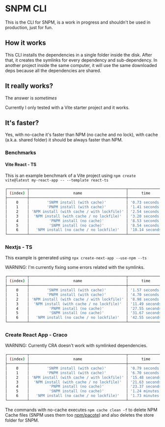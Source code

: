 # SNPM CLI
This is the CLI for SNPM, is a work in progress and shouldn't be used in production, just for fun.

## How it works

This CLI installs the dependencies in a single folder inside the disk. After that, it creates the symlinks for every dependency and sub-dependency.
In another project inside the same computer, it will use the same downloaded deps because all the dependencies are shared.

## It really works?
The answer is *sometimes*

Currently I only tested with a Vite starter project and it works.

## It's faster?
Yes, with no-cache it's faster than NPM (no cache and no lock), with cache (a.k.a. shared folder) it should be always faster than NPM.

### Benchmarks

#### Vite React - TS
This is an example benchmark of a Vite project using `npm create vite@latest my-react-app -- --template react-ts`

```bash
┌─────────┬────────────────────────────────────────────┬─────────────────┐
│ (index) │                    name                    │      time       │
├─────────┼────────────────────────────────────────────┼─────────────────┤
│    0    │        'SNPM install (with cache)'         │ '0.73 seconds'  │
│    1    │        'PNPM install (with cache)'         │ '1.41 seconds'  │
│    2    │ 'NPM install (with cache / with lockfile)' │ '2.54 seconds'  │
│    3    │  'NPM install (with cache / no lockfile)'  │ '3.20 seconds'  │
│    4    │         'PNPM install (no cache)'          │ '8.53 seconds'  │
│    5    │         'SNPM install (no cache)'          │ '8.54 seconds'  │
│    6    │   'NPM install (no cache / no lockfile)'   │ '10.14 seconds' │
└─────────┴────────────────────────────────────────────┴─────────────────┘
```

### Nextjs - TS
This example is generated using `npx create-next-app --use-npm --ts`

WARNING: I'm currently fixing some errors related with the symlinks.

```bash
┌─────────┬────────────────────────────────────────────┬─────────────────┐
│ (index) │                    name                    │      time       │
├─────────┼────────────────────────────────────────────┼─────────────────┤
│    0    │        'SNPM install (with cache)'         │ '1.57 seconds'  │
│    1    │        'PNPM install (with cache)'         │ '4.70 seconds'  │
│    2    │ 'NPM install (with cache / with lockfile)' │ '8.98 seconds'  │
│    3    │  'NPM install (with cache / no lockfile)'  │ '11.49 seconds' │
│    4    │         'PNPM install (no cache)'          │ '27.55 seconds' │
│    5    │         'SNPM install (no cache)'          │ '31.67 seconds' │
│    6    │   'NPM install (no cache / no lockfile)'   │ '42.55 seconds' │
└─────────┴────────────────────────────────────────────┴─────────────────┘
```

### Create React App - Craco

WARNING: Currently CRA doesn't work with symlinked dependencies.

```bash
┌─────────┬────────────────────────────────────────────┬─────────────────┐
│ (index) │                    name                    │      time       │
├─────────┼────────────────────────────────────────────┼─────────────────┤
│    0    │        'SNPM install (with cache)'         │ '0.79 seconds'  │
│    1    │        'PNPM install (with cache)'         │ '6.70 seconds'  │
│    2    │ 'NPM install (with cache / with lockfile)' │ '15.48 seconds' │
│    3    │  'NPM install (with cache / no lockfile)'  │ '21.63 seconds' │
│    4    │         'PNPM install (no cache)'          │ '23.37 seconds' │
│    5    │         'SNPM install (no cache)'          │ '1.24 minutes'  │
│    6    │   'NPM install (no cache / no lockfile)'   │ '1.73 minutes'  │
└─────────┴────────────────────────────────────────────┴─────────────────┘
```

The commands with no-cache executes `npm cache clean -f` to delete NPM Cache files (SNPM uses them too [npm/pacote](https://github.com/npm/pacote)) and also deletes the store folder for SNPM.
